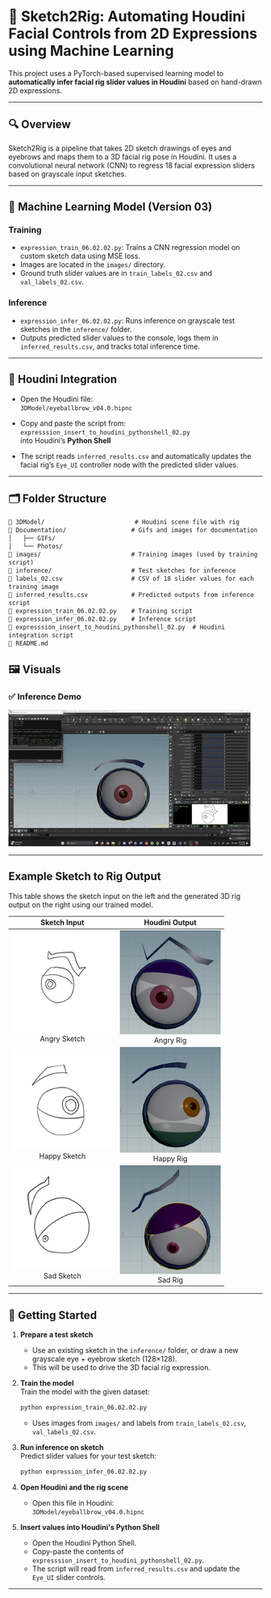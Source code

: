 # 🎨 Sketch2Rig: Automating Houdini Facial Controls from 2D Expressions using Machine Learning

This project uses a PyTorch-based supervised learning model to **automatically infer facial rig slider values in Houdini** based on hand-drawn 2D expressions.

---

## 🔍 Overview

Sketch2Rig is a pipeline that takes 2D sketch drawings of eyes and eyebrows and maps them to a 3D facial rig pose in Houdini. It uses a convolutional neural network (CNN) to regress 18 facial expression sliders based on grayscale input sketches.

---

## 🧠 Machine Learning Model (Version 03)

### Training

- `expression_train_06.02.02.py`: Trains a CNN regression model on custom sketch data using MSE loss.
- Images are located in the `images/` directory.
- Ground truth slider values are in `train_labels_02.csv` and `val_labels_02.csv`.

### Inference

- `expression_infer_06.02.02.py`: Runs inference on grayscale test sketches in the `inference/` folder.
- Outputs predicted slider values to the console, logs them in `inferred_results.csv`, and tracks total inference time.

---

## 📎 Houdini Integration

- Open the Houdini file:\
  `3DModel/eyeballbrow_v04.0.hipnc`

- Copy and paste the script from:\
  `expresssion_insert_to_houdini_pythonshell_02.py`\
  into Houdini’s **Python Shell**

- The script reads `inferred_results.csv` and automatically updates the facial rig’s `Eye_UI` controller node with the predicted slider values.

---

## 🗂 Folder Structure

```
📁 3DModel/                         # Houdini scene file with rig
📁 Documentation/                  # Gifs and images for documentation
│   ├── GIFs/
│   └── Photos/
📁 images/                         # Training images (used by training script)
📁 inference/                      # Test sketches for inference
📄 labels_02.csv                   # CSV of 18 slider values for each training image
📄 inferred_results.csv            # Predicted outputs from inference script
📄 expression_train_06.02.02.py    # Training script
📄 expression_infer_06.02.02.py    # Inference script
📄 expresssion_insert_to_houdini_pythonshell_02.py  # Houdini integration script
📄 README.md
```

## 🖼️ Visuals

### ✅ Inference Demo
![Sketch2Rig Demo](Documentation/GIFs/Sketch2Rig_07-01-2025.gif)

---

## Example Sketch to Rig Output

This table shows the sketch input on the left and the generated 3D rig output on the right using our trained model.

| Sketch Input | Houdini Output |
|--------------|----------------|
| <div align="center"><img src="Documentation/Photos/Input_Angry_01.jpg" width="200"/><br/>Angry Sketch</div> | <div align="center"><img src="Documentation/Photos/Output_Angry_01.png" width="200"/><br/>Angry Rig</div> |
| <div align="center"><img src="Documentation/Photos/Input_Happy_01.jpg" width="200"/><br/>Happy Sketch</div> | <div align="center"><img src="Documentation/Photos/Output_Happy_01.png" width="200"/><br/>Happy Rig</div> |
| <div align="center"><img src="Documentation/Photos/Input_Sad_01.jpg" width="200"/><br/>Sad Sketch</div> | <div align="center"><img src="Documentation/Photos/Output_Sad_01.png" width="200"/><br/>Sad Rig</div> |

---
## 🚀 Getting Started

1. **Prepare a test sketch**

   - Use an existing sketch in the `inference/` folder, or draw a new grayscale eye + eyebrow sketch (128×128).
   - This will be used to drive the 3D facial rig expression.

2. **Train the model**\
   Train the model with the given dataset:

   ```bash
   python expression_train_06.02.02.py
   ```

   - Uses images from `images/` and labels from `train_labels_02.csv`, `val_labels_02.csv`.

3. **Run inference on sketch**\
   Predict slider values for your test sketch:

   ```bash
   python expression_infer_06.02.02.py
   ```

4. **Open Houdini and the rig scene**

   - Open this file in Houdini:\
     `3DModel/eyeballbrow_v04.0.hipnc`

5. **Insert values into Houdini's Python Shell**

   - Open the Houdini Python Shell.
   - Copy-paste the contents of `expresssion_insert_to_houdini_pythonshell_02.py`.
   - The script will read from `inferred_results.csv` and update the `Eye_UI` slider controls.

---

